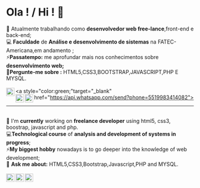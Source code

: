 # Ola ! / Hi ! 👋
🔭 Atualmente trabalhando como <b>desenvolvedor web free-lance</b>,front-end e back-end;<br>
💻 <b>Faculdade</b> de <b>Análise e desenvolvimento de sistemas</b> na FATEC-Americana,em andamento ; <br>
⚡<b>Passatempo:</b> me aprofundar mais nos conhecimentos sobre <b>desenvolvimento web;</b><br>
💬<b>Pergunte-me sobre :</b> HTML5,CSS3,BOOTSTRAP,JAVASCRIPT,PHP E MYSQL.<br><br>
<a target="_blank" href="https://www.linkedin.com/in/elcio-pereira-9197821a3"/>
  <img align="left" alt="LinkdeIN" width="22px" src="https://cdn.jsdelivr.net/npm/simple-icons@v3/icons/linkedin.svg" />
</a>
<a style="color:green;"target="_blank" href="https://api.whatsapp.com/send?phone=5519983414082">
  <img align="left" alt="Whatsapp" width="22px" src="https://cdn.jsdelivr.net/npm/simple-icons@v3/icons/whatsapp.svg" />
</a>
<a target="_blank" href="mailto:elcioroberto1995@gmail.com">
  <img align="left" alt="Gmail" width="22px" src="https://cdn.jsdelivr.net/npm/simple-icons@v3/icons/gmail.svg" />
</a><br>
<hr><br>
🔭 I'm <b>currently</b> working on <b>freelance developer</b> using html5, css3, boostrap, javascript and php.<br>
💻<b>Technological course</b> of <b>analysis and development of systems in progress</b>;<br>
⚡<b>My biggest hobby</b> nowadays is to go deeper into the knowledge of web development;<br>
💬 <b>Ask me about:</b> HTML5,CSS3,Bootstrap,Javascript,PHP and MYSQL.<br><br>
<a target="_blank" href="https://www.linkedin.com/in/elcio-pereira-9197821a3/">
  <img align="left" alt="LinkdeIN" width="22px" src="https://cdn.jsdelivr.net/npm/simple-icons@v3/icons/linkedin.svg" />
</a>
<a target="_blank" href="https://api.whatsapp.com/send?phone=5519983414082">
  <img align="left" alt="Whatsapp" width="22px" src="https://cdn.jsdelivr.net/npm/simple-icons@v3/icons/whatsapp.svg" />
</a>
<a target="_blank" href="mailto:elcioroberto1995@gmail.com">
  <img align="left" alt="Gmail" width="22px" src="https://cdn.jsdelivr.net/npm/simple-icons@v3/icons/gmail.svg" />
</a><br>



<!--
**elcioroberto95/elcioroberto95** is a ✨ _special_ ✨ repository because its `README.md` (this file) appears on your GitHub profile.

Here are some ideas to get you started:

- 🔭 I’m currently working on ...
- 🌱 I’m currently learning ...
- 👯 I’m looking to collaborate on ...
- 🤔 I’m looking for help with ...
- 💬 Ask me about ...
- 📫 How to reach me: ...
- 😄 Pronouns: ...
- ⚡ Fun fact: ...
-->
